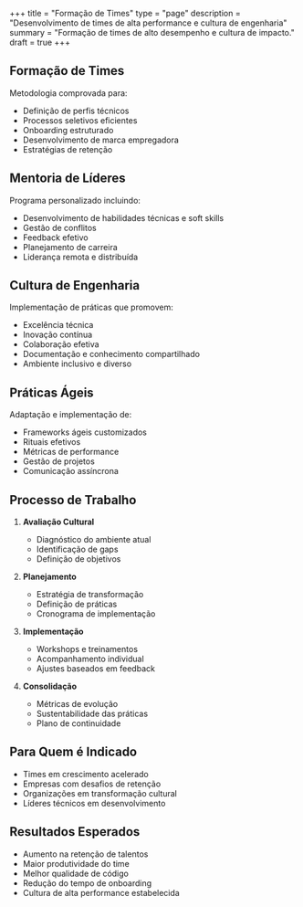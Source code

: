 +++
title = "Formação de Times"
type = "page"
description = "Desenvolvimento de times de alta performance e cultura de engenharia"
summary = "Formação de times de alto desempenho e cultura de impacto."
draft = true
+++

## Formação de Times

Metodologia comprovada para:
- Definição de perfis técnicos
- Processos seletivos eficientes
- Onboarding estruturado
- Desenvolvimento de marca empregadora
- Estratégias de retenção

## Mentoria de Líderes

Programa personalizado incluindo:
- Desenvolvimento de habilidades técnicas e soft skills
- Gestão de conflitos
- Feedback efetivo
- Planejamento de carreira
- Liderança remota e distribuída

## Cultura de Engenharia

Implementação de práticas que promovem:
- Excelência técnica
- Inovação contínua
- Colaboração efetiva
- Documentação e conhecimento compartilhado
- Ambiente inclusivo e diverso

## Práticas Ágeis

Adaptação e implementação de:
- Frameworks ágeis customizados
- Rituais efetivos
- Métricas de performance
- Gestão de projetos
- Comunicação assíncrona

## Processo de Trabalho

1. **Avaliação Cultural**
   - Diagnóstico do ambiente atual
   - Identificação de gaps
   - Definição de objetivos

2. **Planejamento**
   - Estratégia de transformação
   - Definição de práticas
   - Cronograma de implementação

3. **Implementação**
   - Workshops e treinamentos
   - Acompanhamento individual
   - Ajustes baseados em feedback

4. **Consolidação**
   - Métricas de evolução
   - Sustentabilidade das práticas
   - Plano de continuidade

## Para Quem é Indicado

- Times em crescimento acelerado
- Empresas com desafios de retenção
- Organizações em transformação cultural
- Líderes técnicos em desenvolvimento

## Resultados Esperados

- Aumento na retenção de talentos
- Maior produtividade do time
- Melhor qualidade de código
- Redução do tempo de onboarding
- Cultura de alta performance estabelecida
